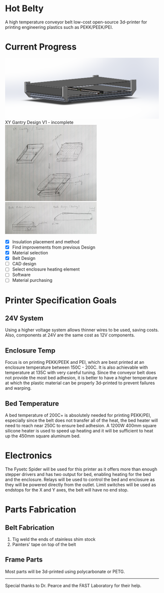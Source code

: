 # Hot Belty
A high temperature conveyor belt low-cost open-source 3d-printer for printing engineering plastics such as PEKK/PEEK/PEI. 

# Current Progress
<img src="/img/xy_gantry_v1.png" alt="drawing" />
XY Gantry Design V1 - incomplete

<img src="/img/drawing1.jpg" alt="drawing" width="300"/>
<img src="/img/drawing2.jpg" alt="drawing" width="300"/>

- [x] Insulation placement and method
- [x] Find improvements from previous Design
- [x] Material selection
- [x] Belt Design
- [ ] CAD design
- [ ] Select enclosure heating element
- [ ] Software
- [ ] Material purchasing

# Printer Specification Goals
## 24V System
Using a higher voltage system allows thinner wires to be used, saving costs. Also, components at 24V are the same cost as 12V components.

## Enclosure Temp
Focus is on printing PEKK/PEEK and PEI, which are best printed at an enclosure temperature between 150C - 200C. It is also achievable with temperature at 135C with very careful tuning. Since the conveyor belt does not provide the most bed adhesion, it is better to have a higher temperature at which the plastic material can be properly 3d-printed to prevent failures and warping. 

## Bed Temperature
A bed temperature of 200C+ is absolutely needed for printing PEKK/PEI, especially since the belt does not transfer all of the heat, the bed heater will need to reach near 250C to ensure bed adhesion. A 1200W 400mm square silicone heater is used to speed up heating and it will be sufficient to heat up the 450mm square aluminum bed. 

# Electronics
The Fysetc Spider will be used for this printer as it offers more than enough stepper drivers and has two output for bed, enabling heating for the bed and the enclosure. Relays will be used to control the bed and enclosure as they will be powered directly from the outlet. Limit switches will be used as endstops for the X and Y axes, the belt will have no end stop. 

# Parts Fabrication 
## Belt Fabrication
1. Tig weld the ends of stainless shim stock
2. Painters' tape on top of the belt

## Frame Parts
Most parts will be 3d-printed using polycarbonate or PETG. 

---
Special thanks to Dr. Pearce and the FAST Laboratory for their help.
